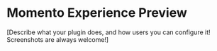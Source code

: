 # Momento Experience Preview

[Describe what your plugin does, and how users you can configure it! Screenshots are always welcome!]
